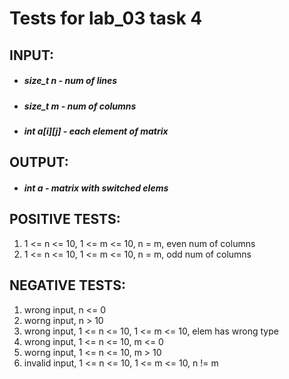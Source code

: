 # Tests for lab_03 task 4
## INPUT:
* ##### size_t n - num of lines
* ##### size_t m - num of columns
* ##### int a[i][j] - each element of matrix
## OUTPUT:
* ##### int a - matrix with switched elems
## POSITIVE TESTS:
1. 1 <= n <= 10, 1 <= m <= 10, n = m, even num of columns
2. 1 <= n <= 10, 1 <= m <= 10, n = m, odd num of columns
## NEGATIVE TESTS:
1. wrong input, n <= 0
2. worng input, n > 10
3. wrong input, 1 <= n <= 10, 1 <= m <= 10, elem has wrong type
4. wrong input, 1 <= n <= 10, m <= 0
5. worng input, 1 <= n <= 10, m > 10
6. invalid input, 1 <= n <= 10, 1 <= m <= 10, n != m
